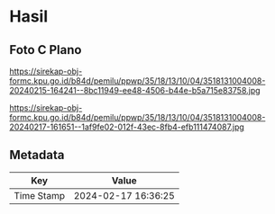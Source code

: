 # Hasil

## Foto C Plano

https://sirekap-obj-formc.kpu.go.id/b84d/pemilu/ppwp/35/18/13/10/04/3518131004008-20240215-164241--8bc11949-ee48-4506-b44e-b5a715e83758.jpg

https://sirekap-obj-formc.kpu.go.id/b84d/pemilu/ppwp/35/18/13/10/04/3518131004008-20240217-161651--1af9fe02-012f-43ec-8fb4-efb111474087.jpg


## Metadata

| Key        | Value               |
| ---------- | ------------------- |
| Time Stamp | 2024-02-17 16:36:25 |



